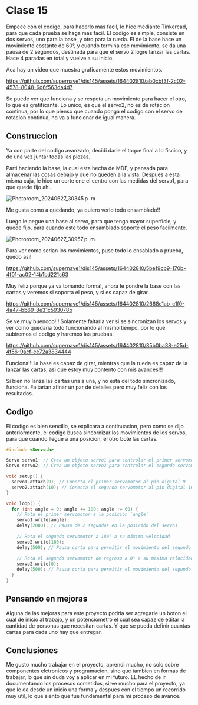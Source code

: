 # Clase 15

Empece con el codigo, para hacerlo mas facil, lo hice mediante Tinkercad, para que cada prueba se haga mas facil. El codigo es simple, consiste en dos servos, uno para la base, y otro para la rueda. El de la base hace un movimiento costante de 60°, y cuando termina ese movimiento, se da una pausa de 2 segundos, destinada para que el servo 2 logre lanzar las cartas.
Hace 4 paradas en total y vuelve a su inicio.

Aca hay un video que muestra graficamente estos movimientos.

https://github.com/supernave1/dis145/assets/164402810/ab0cbf3f-2c02-4578-8048-6d6f563da4d7

Se puede ver que funciona y se respeta un movimiento para hacer el otro, lo que es gratificante. Lo unico, es que el servo2, no es de rotacion continua, por lo que pienso que cuando ponga el codigo con el servo de rotacion continua, no va a funcionar de igual manera.

## Construccion

Ya con parte del codigo avanzado, decidi darle el toque final a lo fiscico, y de una vez juntar todas las piezas.

Parti haciendo la base, la cual esta hecha de MDF, y pensada para almacenar las cosas debajo y que no queden a la vista. Despues a esta misma caja, le hice un corte ene el centro con las medidas del servo1, para que quede fijo ahi.


![Photoroom_20240627_30345 p  m](https://github.com/supernave1/dis145/assets/164402810/7c4ff509-e25c-4479-93bb-aee5f58d6114)

Me gusta como a quedando, ya quiero verlo todo ensamblado!!

Luego le pegue una base al servo, para que tenga mayor superficie, y quede fijo, para cuando este todo ensamblado soporte el peso facilmente.

![Photoroom_20240627_30957 p  m](https://github.com/supernave1/dis145/assets/164402810/1388c533-47dd-44d3-a122-e22c6dc9869b)

Para ver como serian los movimientos, puse todo lo ensablado a prueba, quedo asi!


https://github.com/supernave1/dis145/assets/164402810/5be19cb9-170b-4f01-ac02-14b1bd221c63

Muy feliz porque ya va tomando forma!, ahora le pondre la base con las cartas y veremos si soporta el peso, y si es capaz de girar.


https://github.com/supernave1/dis145/assets/164402810/2668c1ab-c1f0-4a47-bb69-8e31c593078b

Se ve muy buenooo!!! Solamente faltaria ver si se sincronizan los servos y ver como quedaria todo funcionando al mismo tiempo, por lo que subiremos el codigo y haremos las pruebas.


https://github.com/supernave1/dis145/assets/164402810/35b0ba38-e25d-4f56-9acf-ee72a3834444

Funciona!!! la base es capaz de girar, mientras que la rueda es capaz de la lanzar las cartas, asi que estoy muy contento con mis avances!!!

Si bien no lanza las cartas una a una, y no esta del todo sincronizado, funciona. Faltarian afinar un par de detalles pero muy feliz con los resultados.


## Codigo

El codigo es bien sencillo, se explicara a continuacion, pero como se dijo anteriormente, el codigo busca sincornizar los movimientos de los servos, para que cuando llegue a una posicion, el otro bote las cartas.

```cpp
#include <Servo.h>

Servo servo1; // Crea un objeto servo1 para controlar el primer servomotor
Servo servo2; // Crea un objeto servo2 para controlar el segundo servomotor

void setup() {
  servo1.attach(9); // Conecta el primer servomotor al pin digital 9
  servo2.attach(10); // Conecta el segundo servomotor al pin digital 10
}

void loop() {
  for (int angle = 0; angle <= 180; angle += 60) {
    // Rota el primer servomotor a la posición `angle`
    servo1.write(angle);
    delay(2000); // Pausa de 2 segundos en la posición del servo1
    
    // Rota el segundo servomotor a 180° a su máxima velocidad
    servo2.write(180);
    delay(500); // Pausa corta para permitir el movimiento del segundo servomotor
    
    // Rota el segundo servomotor de regreso a 0° a su máxima velocidad
    servo2.write(0);
    delay(500); // Pausa corta para permitir el movimiento del segundo servomotor
  }
}
```

## Pensando en mejoras
Alguna de las mejoras para este proyecto podria ser agregarle un boton el cual de inicio al trabajo, y un potenciometro el cual sea capaz de editar la cantidad de personas que necesitan cartas. Y que se pueda definir cuantas cartas para cada uno hay que entregar.

## Conclusiones

Me gusto mucho trabajar en el proyecto, aprendi mucho, no solo sobre componentes elctronicos y programacion, sino que tambien en formas de trabajar, lo que sin duda voy a aplicar en mi futuro. EL hecho de ir documentando los procesos cometidos, sirve mucho para el proyecto, ya que le da desde un inicio una forma y despues con el tiempo un recorrido muy util, lo que siento que fue fundamental para mi proceso de avance.








